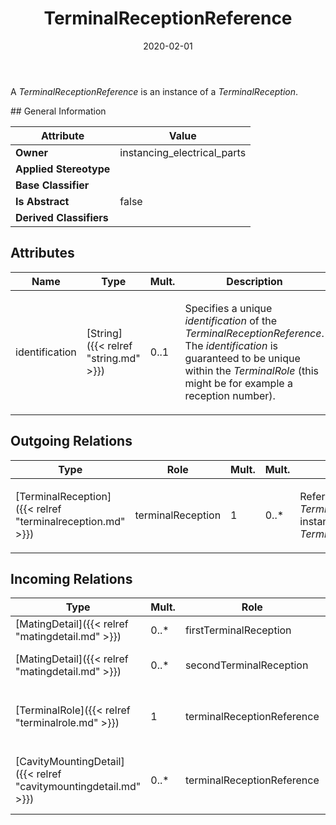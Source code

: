 ﻿---
title: TerminalReceptionReference
toc: false
type: specs
date: "2020-02-01"
draft: false
specification: VEC
version: 1.2.0
documentType: "Recommendation"
elementType: Class
classes:
  - TerminalReceptionReference
menu_name: vec-1.2.0
---
<p> A <i>TerminalReceptionReference</i> is an instance of a <i>TerminalReception</i>.      </p>
## General Information

| Attribute               | Value |
|-------------------------|-------|
| **Owner**               | instancing_electrical_parts |
| **Applied Stereotype**  |   |
| **Base Classifier**     |   |
| **Is Abstract**         | false |
| **Derived Classifiers** |   |

## Attributes
|  Name  |  Type  |  Mult.  |  Description  |  Owning Classifier  |
|--------|--------|---------|---------------|--------------|
|identification | [String]({{< relref "string.md" >}}) | 0..1 | <p> Specifies a unique <i>identification</i> of the <i>TerminalReceptionReference</i>. The <i>identification</i> is guaranteed to be unique within the <i>TerminalRole</i> (this might be for example a reception number).      </p> | [TerminalReceptionReference]({{< relref "terminalreceptionreference.md" >}}) |

## Outgoing Relations
|    Type  |   Role   |   Mult.   |   Mult.   |   Description   |
|----------|----------|-----------|-----------|-----------------|
| [TerminalReception]({{< relref "terminalreception.md" >}}) | terminalReception | 1 | 0..* | <p> References the <i>TerminalReception</i> that is instanced by this <i>TerminalReceptionReference.</i>      </p> |
##  Incoming Relations
|    Type  |   Mult.  |   Role    |   Mult.   |   Description  |
|----------|----------|-----------|-----------|----------------|
| [MatingDetail]({{< relref "matingdetail.md" >}}) | 0..* | firstTerminalReception | 1 | References the first terminal reception that is mated. |
| [MatingDetail]({{< relref "matingdetail.md" >}}) | 0..* | secondTerminalReception | 1 | References the second terminal reception that is mated. |
| [TerminalRole]({{< relref "terminalrole.md" >}}) | 1 | terminalReceptionReference | 0..* | <p> Specifies the <i>TerminalReceptionReferences </i>of this <i>TerminalRole.</i>      </p> |
| [CavityMountingDetail]({{< relref "cavitymountingdetail.md" >}}) | 0..* | terminalReceptionReference | 1 | References the TerminalReception that is used for the detailed description of the cavity mounting. |
